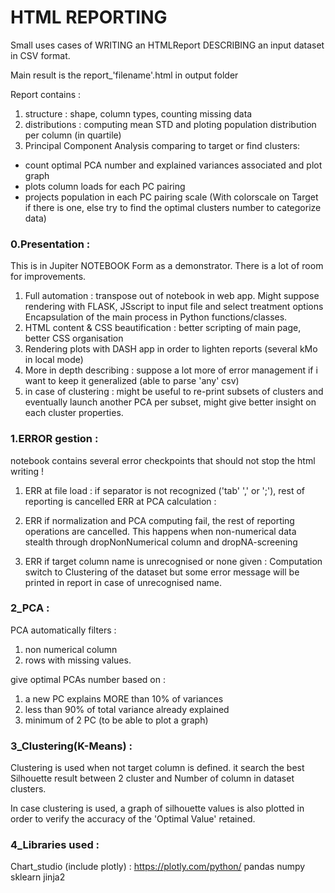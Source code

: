 # HTML REPORTING
Small uses cases of WRITING an HTMLReport DESCRIBING an input dataset in CSV format.

Main result is the report_'filename'.html in output folder

Report contains :
1. structure : shape, column types, counting missing data
2. distributions : computing mean STD and ploting population distribution per column (in quartile)
3. Principal Component Analysis comparing to target or find clusters: 
- count optimal PCA number and explained variances associated and plot graph
- plots column loads for each PC pairing
- projects population in each PC pairing scale (With colorscale on Target if there is one, else try to find the optimal clusters number to categorize data)

### 0.Presentation : 
This is in Jupiter NOTEBOOK Form as a demonstrator.
There is a lot of room for improvements.
1. Full automation : transpose out of notebook in web app.
    Might suppose rendering with FLASK, 
    JSscript to input file and select treatment options
    Encapsulation of the main process in Python functions/classes.
2. HTML content & CSS beautification : better scripting of main page, better CSS organisation
3. Rendering plots with DASH app in order to lighten reports (several kMo in local mode)
4. More in depth describing : suppose a lot more of error management if i want to keep it generalized (able to parse 'any' csv)
5. in case of clustering : might be useful to re-print subsets of clusters and eventually launch another PCA per subset, might give better insight on each cluster properties.

### 1.ERROR gestion :
notebook contains several error checkpoints that should not stop the html writing !

1. ERR at file load : if separator is not recognized ('tab' ',' or ';'), rest of reporting is cancelled ERR at PCA calculation : 

2. ERR if normalization and PCA computing fail, the rest of reporting operations are cancelled. This happens when non-numerical data stealth through dropNonNumerical column and dropNA-screening

3. ERR if target column name is unrecognised or none given : Computation switch to Clustering of the dataset but some error message will be printed in report in case of unrecognised name.


### 2_PCA :
PCA automatically filters : 
1. non numerical column
2. rows with missing values. 

give optimal PCAs number based on :
1. a new PC explains MORE than 10% of variances
2. less than 90% of total variance already explained
3. minimum of 2 PC (to be able to plot a graph)


### 3_Clustering(K-Means) :
Clustering is used when not target column is defined.
it search the best Silhouette result between 2 cluster and Number of column in dataset clusters.

In case clustering is used, a graph of silhouette values is also plotted in order to verify the accuracy of the 'Optimal Value' retained.

### 4_Libraries used :
Chart_studio (include plotly) : https://plotly.com/python/
pandas
numpy
sklearn
jinja2